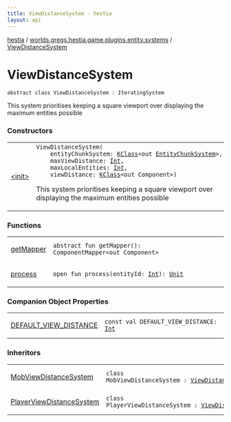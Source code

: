 ```yaml
---
title: ViewDistanceSystem - hestia
layout: api
---
```


<div class='api-docs-breadcrumbs'><a href="../../index.html">hestia</a> / <a href="../index.html">worlds.gregs.hestia.game.plugins.entity.systems</a> / <a href="./index.html">ViewDistanceSystem</a></div>

# ViewDistanceSystem

<div class="signature"><code><span class="keyword">abstract</span> <span class="keyword">class </span><span class="identifier">ViewDistanceSystem</span>&nbsp;<span class="symbol">:</span>&nbsp;<span class="identifier">IteratingSystem</span></code></div>

This system prioritises keeping a square viewport over displaying the maximum entities possible

### Constructors

<table class="api-docs-table">
<tbody>
<tr>
<td markdown="1">

<a href="-init-.html">&lt;init&gt;</a>


</td>
<td markdown="1">
<div class="signature"><code><span class="identifier">ViewDistanceSystem</span><span class="symbol">(</span><br/>&nbsp;&nbsp;&nbsp;&nbsp;<span class="parameterName" id="worlds.gregs.hestia.game.plugins.entity.systems.ViewDistanceSystem$<init>(kotlin.reflect.KClass((worlds.gregs.hestia.game.plugins.entity.systems.map.EntityChunkSystem)), kotlin.Int, kotlin.Int, kotlin.reflect.KClass((com.artemis.Component)))/entityChunkSystem">entityChunkSystem</span><span class="symbol">:</span>&nbsp;<a href="https://kotlinlang.org/api/latest/jvm/stdlib/kotlin.reflect/-k-class/index.html"><span class="identifier">KClass</span></a><span class="symbol">&lt;</span><span class="keyword">out</span>&nbsp;<a href="../../worlds.gregs.hestia.game.plugins.entity.systems.map/-entity-chunk-system/index.html"><span class="identifier">EntityChunkSystem</span></a><span class="symbol">&gt;</span><span class="symbol">, </span><br/>&nbsp;&nbsp;&nbsp;&nbsp;<span class="parameterName" id="worlds.gregs.hestia.game.plugins.entity.systems.ViewDistanceSystem$<init>(kotlin.reflect.KClass((worlds.gregs.hestia.game.plugins.entity.systems.map.EntityChunkSystem)), kotlin.Int, kotlin.Int, kotlin.reflect.KClass((com.artemis.Component)))/maxViewDistance">maxViewDistance</span><span class="symbol">:</span>&nbsp;<a href="https://kotlinlang.org/api/latest/jvm/stdlib/kotlin/-int/index.html"><span class="identifier">Int</span></a><span class="symbol">, </span><br/>&nbsp;&nbsp;&nbsp;&nbsp;<span class="parameterName" id="worlds.gregs.hestia.game.plugins.entity.systems.ViewDistanceSystem$<init>(kotlin.reflect.KClass((worlds.gregs.hestia.game.plugins.entity.systems.map.EntityChunkSystem)), kotlin.Int, kotlin.Int, kotlin.reflect.KClass((com.artemis.Component)))/maxLocalEntities">maxLocalEntities</span><span class="symbol">:</span>&nbsp;<a href="https://kotlinlang.org/api/latest/jvm/stdlib/kotlin/-int/index.html"><span class="identifier">Int</span></a><span class="symbol">, </span><br/>&nbsp;&nbsp;&nbsp;&nbsp;<span class="parameterName" id="worlds.gregs.hestia.game.plugins.entity.systems.ViewDistanceSystem$<init>(kotlin.reflect.KClass((worlds.gregs.hestia.game.plugins.entity.systems.map.EntityChunkSystem)), kotlin.Int, kotlin.Int, kotlin.reflect.KClass((com.artemis.Component)))/viewDistance">viewDistance</span><span class="symbol">:</span>&nbsp;<a href="https://kotlinlang.org/api/latest/jvm/stdlib/kotlin.reflect/-k-class/index.html"><span class="identifier">KClass</span></a><span class="symbol">&lt;</span><span class="keyword">out</span>&nbsp;<span class="identifier">Component</span><span class="symbol">&gt;</span><span class="symbol">)</span></code></div>

This system prioritises keeping a square viewport over displaying the maximum entities possible


</td>
</tr>
</tbody>
</table>

### Functions

<table class="api-docs-table">
<tbody>
<tr>
<td markdown="1">

<a href="get-mapper.html">getMapper</a>


</td>
<td markdown="1">
<div class="signature"><code><span class="keyword">abstract</span> <span class="keyword">fun </span><span class="identifier">getMapper</span><span class="symbol">(</span><span class="symbol">)</span><span class="symbol">: </span><span class="identifier">ComponentMapper</span><span class="symbol">&lt;</span><span class="keyword">out</span>&nbsp;<span class="identifier">Component</span><span class="symbol">&gt;</span></code></div>

</td>
</tr>
<tr>
<td markdown="1">

<a href="process.html">process</a>


</td>
<td markdown="1">
<div class="signature"><code><span class="keyword">open</span> <span class="keyword">fun </span><span class="identifier">process</span><span class="symbol">(</span><span class="parameterName" id="worlds.gregs.hestia.game.plugins.entity.systems.ViewDistanceSystem$process(kotlin.Int)/entityId">entityId</span><span class="symbol">:</span>&nbsp;<a href="https://kotlinlang.org/api/latest/jvm/stdlib/kotlin/-int/index.html"><span class="identifier">Int</span></a><span class="symbol">)</span><span class="symbol">: </span><a href="https://kotlinlang.org/api/latest/jvm/stdlib/kotlin/-unit/index.html"><span class="identifier">Unit</span></a></code></div>

</td>
</tr>
</tbody>
</table>

### Companion Object Properties

<table class="api-docs-table">
<tbody>
<tr>
<td markdown="1">

<a href="-d-e-f-a-u-l-t_-v-i-e-w_-d-i-s-t-a-n-c-e.html">DEFAULT_VIEW_DISTANCE</a>


</td>
<td markdown="1">
<div class="signature"><code><span class="keyword">const</span> <span class="keyword">val </span><span class="identifier">DEFAULT_VIEW_DISTANCE</span><span class="symbol">: </span><a href="https://kotlinlang.org/api/latest/jvm/stdlib/kotlin/-int/index.html"><span class="identifier">Int</span></a></code></div>

</td>
</tr>
</tbody>
</table>

### Inheritors

<table class="api-docs-table">
<tbody>
<tr>
<td markdown="1">

<a href="../../worlds.gregs.hestia.game.plugins.mob.systems.sync/-mob-view-distance-system/index.html">MobViewDistanceSystem</a>


</td>
<td markdown="1">
<div class="signature"><code><span class="keyword">class </span><span class="identifier">MobViewDistanceSystem</span>&nbsp;<span class="symbol">:</span>&nbsp;<a href="./index.html"><span class="identifier">ViewDistanceSystem</span></a></code></div>

</td>
</tr>
<tr>
<td markdown="1">

<a href="../../worlds.gregs.hestia.game.plugins.player.systems.sync/-player-view-distance-system/index.html">PlayerViewDistanceSystem</a>


</td>
<td markdown="1">
<div class="signature"><code><span class="keyword">class </span><span class="identifier">PlayerViewDistanceSystem</span>&nbsp;<span class="symbol">:</span>&nbsp;<a href="./index.html"><span class="identifier">ViewDistanceSystem</span></a></code></div>

</td>
</tr>
</tbody>
</table>
